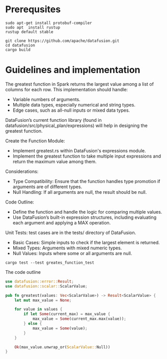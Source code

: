 # Prerequsites 

```
sudo apt-get install protobuf-compiler
sudo apt  install rustup
rustup default stable

git clone https://github.com/apache/datafusion.git
cd datafusion
cargo build
```


# Guidelines and implementation

The greatest function in Spark returns the largest value among a list of columns for each row. This implementation should handle:
* Variable numbers of arguments.
* Multiple data types, especially numerical and string types.
* Edge cases, such as all-null inputs or mixed data types.

DataFusion’s current function library (found in datafusion/src/physical_plan/expressions) will help in designing the greatest function.



Create the Function Module:
* Implement greatest.rs within DataFusion's expressions module.
* Implement the greatest function to take multiple input expressions and return the maximum value among them.

Considerations:
* Type Compatibility: Ensure that the function handles type promotion if arguments are of different types.
* Null Handling: If all arguments are null, the result should be null.

Code Outline:
* Define the function and handle the logic for comparing multiple values.
* Use DataFusion’s built-in expression structures, including evaluating each argument and applying a MAX operation.

Unit Tests: test cases are in the tests/ directory of DataFusion.
* Basic Cases: Simple inputs to check if the largest element is returned.
* Mixed Types: Arguments with mixed numeric types.
* Null Values: Inputs where some or all arguments are null.

```
cargo test --test greates_function_test
```


The code outline 

```rust 
use datafusion::error::Result;
use datafusion::scalar::ScalarValue;

pub fn greatest(values: Vec<ScalarValue>) -> Result<ScalarValue> {
    let mut max_value = None;

    for value in values {
        if let Some(current_max) = max_value {
            max_value = Some(current_max.max(value));
        } else {
            max_value = Some(value);
        }
    }

    Ok(max_value.unwrap_or(ScalarValue::Null))
}
```

